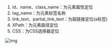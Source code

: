 1.  id、name、class_name：为元素属性定位 
2. tag_name：为元素标签名称 
3. link_text、partial_link_text：为超链接定位(a标签) 
4. XPath：为元素路径定位 
5. CSS：为CSS选择器定位 



![img](C:\Users\Bosco\Desktop\GitHub\Selenium\img\616.jpg)
